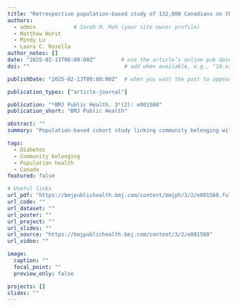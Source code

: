 ```yaml
---
title: "Retrospective population-based study of 132,000 Canadians on the relationship between community belonging and diabetes incidence"
authors:
  - admin            # Sarah M. Mah (your site owner profile)
  - Matthew Hurst
  - Mindy Lu
  - Laura C. Rosella
author_notes: []
date: "2025-02-13T00:00:00Z"        # use the article’s online pub date if different
doi: ""                              # add when available, e.g., "10.xxxx/xxxxx"

publishDate: "2025-02-13T00:00:00Z"  # when you want the post to appear on your site

publication_types: ["article-journal"]

publication: "*BMJ Public Health, 3*(2): e001560"
publication_short: "BMJ Public Health"

abstract: ""
summary: "Population-based cohort study linking community belonging with incident diabetes among 132,000 adults in Canada."

tags:
  - Diabetes
  - Community belonging
  - Population health
  - Canada
featured: false

# Useful links
url_pdf: "https://bmjpublichealth.bmj.com/content/bmjph/3/2/e001560.full.pdf"
url_code: ""
url_dataset: ""
url_poster: ""
url_project: ""
url_slides: ""
url_source: "https://bmjpublichealth.bmj.com/content/3/2/e001560"
url_video: ""

image:
  caption: ""
  focal_point: ""
  preview_only: false

projects: []
slides: ""
---
```

